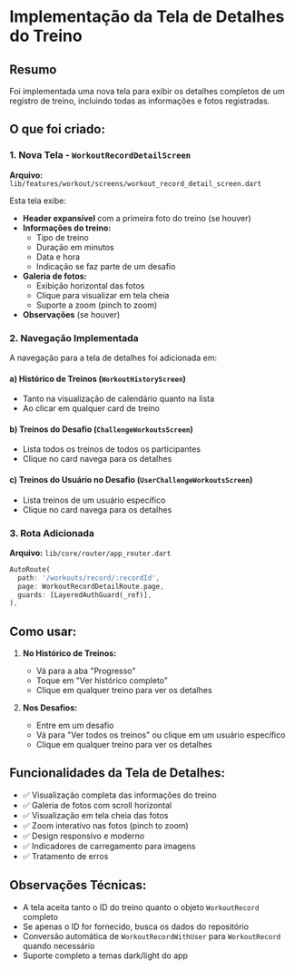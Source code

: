 # Implementação da Tela de Detalhes do Treino

## Resumo
Foi implementada uma nova tela para exibir os detalhes completos de um registro de treino, incluindo todas as informações e fotos registradas.

## O que foi criado:

### 1. Nova Tela - `WorkoutRecordDetailScreen`
**Arquivo:** `lib/features/workout/screens/workout_record_detail_screen.dart`

Esta tela exibe:
- **Header expansível** com a primeira foto do treino (se houver)
- **Informações do treino:**
  - Tipo de treino
  - Duração em minutos
  - Data e hora
  - Indicação se faz parte de um desafio
- **Galeria de fotos:**
  - Exibição horizontal das fotos
  - Clique para visualizar em tela cheia
  - Suporte a zoom (pinch to zoom)
- **Observações** (se houver)

### 2. Navegação Implementada

A navegação para a tela de detalhes foi adicionada em:

#### a) **Histórico de Treinos** (`WorkoutHistoryScreen`)
- Tanto na visualização de calendário quanto na lista
- Ao clicar em qualquer card de treino

#### b) **Treinos do Desafio** (`ChallengeWorkoutsScreen`)
- Lista todos os treinos de todos os participantes
- Clique no card navega para os detalhes

#### c) **Treinos do Usuário no Desafio** (`UserChallengeWorkoutsScreen`)
- Lista treinos de um usuário específico
- Clique no card navega para os detalhes

### 3. Rota Adicionada
**Arquivo:** `lib/core/router/app_router.dart`
```dart
AutoRoute(
  path: '/workouts/record/:recordId',
  page: WorkoutRecordDetailRoute.page,
  guards: [LayeredAuthGuard(_ref)],
),
```

## Como usar:

1. **No Histórico de Treinos:**
   - Vá para a aba "Progresso" 
   - Toque em "Ver histórico completo"
   - Clique em qualquer treino para ver os detalhes

2. **Nos Desafios:**
   - Entre em um desafio
   - Vá para "Ver todos os treinos" ou clique em um usuário específico
   - Clique em qualquer treino para ver os detalhes

## Funcionalidades da Tela de Detalhes:

- ✅ Visualização completa das informações do treino
- ✅ Galeria de fotos com scroll horizontal
- ✅ Visualização em tela cheia das fotos
- ✅ Zoom interativo nas fotos (pinch to zoom)
- ✅ Design responsivo e moderno
- ✅ Indicadores de carregamento para imagens
- ✅ Tratamento de erros

## Observações Técnicas:

- A tela aceita tanto o ID do treino quanto o objeto `WorkoutRecord` completo
- Se apenas o ID for fornecido, busca os dados do repositório
- Conversão automática de `WorkoutRecordWithUser` para `WorkoutRecord` quando necessário
- Suporte completo a temas dark/light do app 